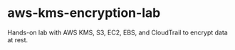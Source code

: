 # aws-kms-encryption-lab
Hands-on lab with AWS KMS, S3, EC2, EBS, and CloudTrail to encrypt data at rest.

